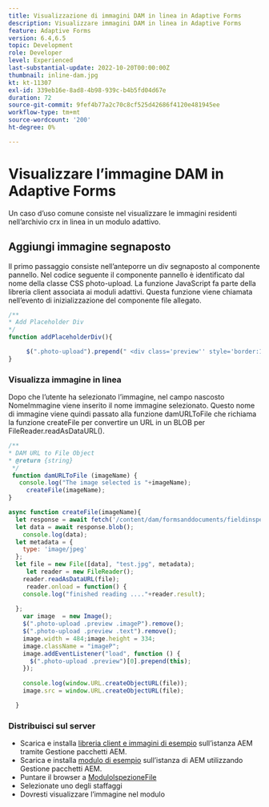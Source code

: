 ```yaml
---
title: Visualizzazione di immagini DAM in linea in Adaptive Forms
description: Visualizzare immagini DAM in linea in Adaptive Forms
feature: Adaptive Forms
version: 6.4,6.5
topic: Development
role: Developer
level: Experienced
last-substantial-update: 2022-10-20T00:00:00Z
thumbnail: inline-dam.jpg
kt: kt-11307
exl-id: 339eb16e-8ad8-4b98-939c-b4b5fd04d67e
duration: 72
source-git-commit: 9fef4b77a2c70c8cf525d42686f4120e481945ee
workflow-type: tm+mt
source-wordcount: '200'
ht-degree: 0%

---
```


# Visualizzare l’immagine DAM in Adaptive Forms

Un caso d’uso comune consiste nel visualizzare le immagini residenti nell’archivio crx in linea in un modulo adattivo.

## Aggiungi immagine segnaposto

Il primo passaggio consiste nell’anteporre un div segnaposto al componente pannello. Nel codice seguente il componente pannello è identificato dal nome della classe CSS photo-upload. La funzione JavaScript fa parte della libreria client associata ai moduli adattivi. Questa funzione viene chiamata nell’evento di inizializzazione del componente file allegato.

```javascript
/**
* Add Placeholder Div
*/
function addPlaceholderDiv(){

     $(".photo-upload").prepend(" <div class='preview'' style='border:1px dotted;height:225px;width:175px;text-align:center'><br><br><div class='text'>The Image will appear here</div></div><br>");
}
```

### Visualizza immagine in linea

Dopo che l’utente ha selezionato l’immagine, nel campo nascosto NomeImmagine viene inserito il nome immagine selezionato. Questo nome di immagine viene quindi passato alla funzione damURLToFile che richiama la funzione createFile per convertire un URL in un BLOB per FileReader.readAsDataURL().

```javascript
/**
* DAM URL to File Object
* @return {string} 
 */
 function damURLToFile (imageName) {
   console.log("The image selected is "+imageName);
     createFile(imageName);
}
```

```javascript
async function createFile(imageName){
  let response = await fetch('/content/dam/formsanddocuments/fieldinspection/images/'+imageName);
  let data = await response.blob();
    console.log(data);
  let metadata = {
    type: 'image/jpeg'
  };
  let file = new File([data], "test.jpg", metadata);
     let reader = new FileReader();
    reader.readAsDataURL(file);
     reader.onload = function() {
    console.log("finished reading ...."+reader.result);
    
  };
    var image  = new Image();
    $(".photo-upload .preview .imageP").remove();
    $(".photo-upload .preview .text").remove();
    image.width = 484;image.height = 334;
    image.className = "imageP";
    image.addEventListener("load", function () {
      $(".photo-upload .preview")[0].prepend(this);
    });
    
    console.log(window.URL.createObjectURL(file));
    image.src = window.URL.createObjectURL(file);

  }
```

### Distribuisci sul server

* Scarica e installa [libreria client e immagini di esempio](assets/InlineDAMImage.zip) sull’istanza AEM tramite Gestione pacchetti AEM.
* Scarica e installa [modulo di esempio](assets/FieldInspectionForm.zip) sull’istanza di AEM utilizzando Gestione pacchetti AEM.
* Puntare il browser a [ModuloIspezioneFile](http://localhost:4502/content/dam/formsanddocuments/fieldinspection/fieldinspection/jcr:content?wcmmode=disabled)
* Selezionate uno degli staffaggi
* Dovresti visualizzare l’immagine nel modulo
